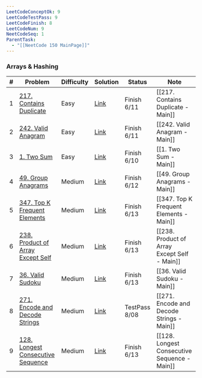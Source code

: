 ```yaml
---
LeetCodeConceptOk: 9
LeetCodeTestPass: 9
LeetCodeFinish: 8
LeetCodeNum: 9
NeetCodeSeq: 1
ParentTask:
  - "[[NeetCode 150 MainPage]]"
---
```


### Arrays & Hashing

| #   | Problem                                                                                          | Difficulty | Solution                                                        | Status        | Note                                         |
| --- | ------------------------------------------------------------------------------------------------ | ---------- | --------------------------------------------------------------- | ------------- | -------------------------------------------- |
| 1   | [217. Contains Duplicate](https://leetcode.com/problems/contains-duplicate/)                     | Easy       | [Link](https://neetcode.io/solutions/contains-duplicate)        | Finish 6/11   | [[217. Contains Duplicate - Main]]           |
| 2   | [242. Valid Anagram](https://leetcode.com/problems/valid-anagram/)                               | Easy       | [Link](https://neetcode.io/solutions/valid-anagram)             | Finish 6/11   | [[242. Valid Anagram - Main]]                |
| 3   | [1. Two Sum](https://leetcode.com/problems/two-sum/)                                             | Easy       | [Link](https://neetcode.io/solutions/two-sum)                   | Finish 6/10   | [[1. Two Sum - Main]]                        |
| 4   | [49. Group Anagrams](https://leetcode.com/problems/group-anagrams/)                              | Medium     | [Link](https://neetcode.io/solutions/group-anagrams)            | Finish 6/12   | [[49. Group Anagrams - Main]]                |
| 5   | [347. Top K Frequent Elements](https://leetcode.com/problems/top-k-frequent-elements/)           | Medium     | [Link](https://neetcode.io/solutions/top-k-frequent-elements)   | Finish 6/13   | [[347. Top K Frequent Elements - Main]]      |
| 6   | [238. Product of Array Except Self](https://leetcode.com/problems/product-of-array-except-self/) | Medium     | [Link](https://neetcode.io/solutions/product-of-array-except-s) | Finish 6/13   | [[238. Product of Array Except Self - Main]] |
| 7   | [36. Valid Sudoku](https://leetcode.com/problems/valid-sudoku/)                                  | Medium     | [Link](https://neetcode.io/solutions/valid-sudoku)              | Finish 6/13   | [[36. Valid Sudoku - Main]]                  |
| 8   | [271. Encode and Decode Strings](https://leetcode.com/problems/encode-and-decode-strings/)       | Medium     | [Link](https://neetcode.io/solutions/encode-and-decode-strings) | TestPass 8/08 | [[271. Encode and Decode Strings - Main]]    |
| 9   | [128. Longest Consecutive Sequence](https://leetcode.com/problems/longest-consecutive-sequence/) | Medium     | [Link](https://neetcode.io/solutions/longest-consecutive-se)    | Finish 6/13   | [[128. Longest Consecutive Sequence - Main]] |

